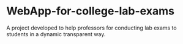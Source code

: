 # WebApp-for-college-lab-exams
A project developed to help professors for conducting lab exams to students in a dynamic transparent way.
